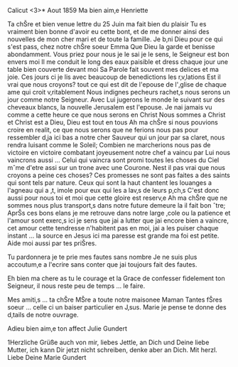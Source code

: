  Calicut <3>* Aout 1859
Ma bien aim‚e Henriette

Ta chŠre et bien venue lettre du 25 Juin ma fait bien du plaisir Tu es vraiment bien bonne d'avoir eu cette bont‚ et de me donner ainsi des nouvelles de mon cher mari et de toute la famille. Je b‚ni Dieu pour ce qui s'est pass‚ chez notre chŠre soeur Emma Que Dieu la garde et benisse abondamment. Vous priez pour nous je le sai je le sens, le Seigneur est bon envers moi Il me conduit le long des eaux paisible et dress chaque jour une table bien couverte devant moi Sa Parole fait souvent mes delices et ma joie. Ces jours ci je lis avec beaucoup de benedictions les r‚v‚lations Est il vrai que nous croyons? tout ce qui est dit de l'epouse de l'‚glise de chaque ame qui croit v‚ritablement Nous indignes pecheurs rachet‚s nous serons un jour comme notre Seigneur. Avec Lui jugerons le monde le suivant sur des cheveaux blancs, la nouvelle Jerusalem est l'epouse. Je nai jamais vu comme a cette heure ce que nous serons en Christ Nous sommes a Christ et Christ est a Dieu, Dieu est tout en tous Ah ma chŠre si nous pouvions croire en realit‚ ce que nous serons que ne ferions nous pas pour ressembler d‚ja ici bas a notre cher Sauveur qui un jour par sa claret‚ nous rendra luisant comme le Soleil; Combien ne marcherions nous pas de victoire en victoire combatant joyeusement notre chef a vaincu par Lui nous vaincrons aussi … Celui qui vaincra sont promi toutes les choses du Ciel mˆme d'etre assi sur un trone avec une Courone. Nest il pas vrai que nous croyons a peine ces choses? Ces promesses ne sont pas faites a des saints qui sont tels par nature. Ceux qui sont la haut chantent les louanges a l'agneau qui a ‚t‚ imole pour eux qui les a lav‚s de leurs p‚ch‚s C'est donc aussi pour nous toi et moi que cette gloire est reserv‚e Ah ma chŠre que ne sommes nous plus transport‚s dans notre future demeure la il fait bon ˆtre; AprŠs ces bons elans je me retrouve dans notre large ‚cole ou la patience et l'amour sont exerc‚s ici je sens que jai a lutter que jai encore bien a vaincre, cet amour cette tendresse n'habitent pas en moi, jai a les puiser chaque instant … la source en Jesus ici ma paresse est grande ma foi est petite. Aide moi aussi par tes priŠres.

Tu pardonnera je te prie mes fautes sans nombre Je ne suis plus accoutum‚e a l'ecrire sans conter que jai toujours fait des fautes.

Eh bien ma chere as tu le courage et la Grace de confesser fidelement ton Seigneur, il nous reste peu de temps … le faire.

Mes amiti‚s … ta chŠre MŠre a toute notre maisonee Maman Tantes fŠres soeur … celle ci un baiser particulier en J‚sus. Marie je pense te donne des d‚tails de notre ouvrage.

Adieu bien aim‚e
 ton affect
 Julie Gundert



1Herzliche Grüße auch von mir, liebes Jettle, an Dich und Deine liebe Mutter, ich kann Dir jetzt nicht schreiben, denke aber an Dich. 
 Mit herzl. Liebe
 Deine Marie Gundert
